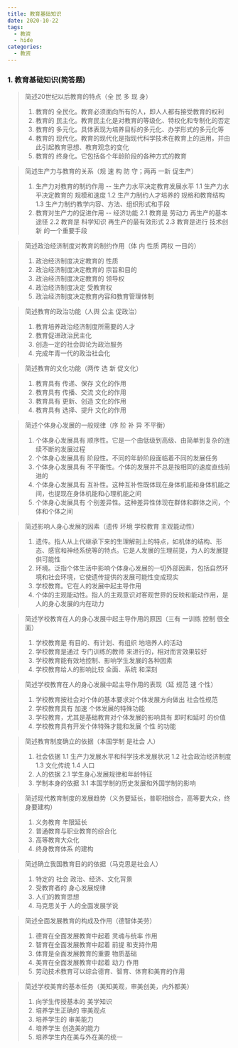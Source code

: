 ```yaml
---
title: 教育基础知识
date: 2020-10-22
tags:
  - 教资
  - hide
categories:
  - 教资
---
```


### 1. 教育基础知识(简答题)

> 简述20世纪以后教育的特点（全 民 多 现 身）
> 1. 教育的 全民化。教育必须面向所有的人，即人人都有接受教育的权利
> 2. 教育的 民主化。教育民主化是对教育的等级化、特权化和专制化的否定
> 3. 教育的 多元化。具体表现为培养目标的多元化、办学形式的多元化等
> 4. 教育的 现代化。教育的现代化是指现代科学技术在教育上的运用，并由此引起教育思想、教育观念的变化
> 5. 教育的 终身化。它包括各个年龄阶段的各种方式的教育

> 简述生产力与教育的关系（规 速 构 防 守；两再 一新 促生产）
> 1. 生产力对教育的制约作用 -- 生产力水平决定教育发展水平
>     1.1 生产力水平决定教育的 规模和速度
>     1.2 生产力制约人才培养的 规格和教育结构
>     1.3 生产力制约教学内容、方法、组织形式和手段
> 2. 教育对生产力的促进作用 -- 经济功能
>     2.1 教育是 劳动力 再生产的基本途径
>     2.2 教育是 科学知识 再生产的最有效形式
>     2.3 教育是进行 技术创新 的一个重要手段

> 简述政治经济制度对教育的制约作用（体 内 性质 两权 一目的）
> 1. 政治经济制度决定教育的 性质
> 2. 政治经济制度决定教育的 宗旨和目的
> 3. 政治经济制度决定教育的 领导权
> 4. 政治经济制度决定 受教育权
> 5. 政治经济制度决定教育内容和教育管理体制

> 简述教育的政治功能（人舆 公主 促政治）
> 1. 教育培养政治经济制度所需要的人才
> 2. 教育促进政治民主化
> 3. 创造一定的社会舆论为政治服务
> 4. 完成年青一代的政治社会化

> 简述教育的文化功能（两传 选 新 促文化）
> 1. 教育具有 传递、保存 文化的作用
> 2. 教育具有 传播、交流 文化的作用
> 3. 教育具有 更新、创造 文化的作用
> 4. 教育具有 选择、提升 文化的作用

> 简述个体身心发展的一般规律（序 阶 补 异 不平衡）
> 1. 个体身心发展具有 顺序性。它是一个由低级到高级、由简单到复杂的连续不断的发展过程
> 2. 个体身心发展具有 阶段性。不同的年龄阶段面临着不同的发展任务
> 3. 个体身心发展具有 不平衡性。个体的发展并不总是按相同的速度直线前进的
> 4. 个体身心发展具有 互补性。这种互补性既体现在身体机能和身体机能之间，也提现在身体机能和心理机能之间
> 5. 个体身心发展具有 个别差异性。这种差异性体现在群体和群体之间，个体和个体之间

> 简述影响人身心发展的因素（遗传 环境 学校教育 主观能动性）
> 1. 遗传。指人从上代继承下来的生理解剖上的特点，如机体的结构、形态、感官和神经系统等的特点。它是人发展的生理前提，为人的发展提供可能性
> 2. 环境。泛指个体生活中影响个体身心发展的一切外部因素，包括自然环境和社会环境，它使遗传提供的发展可能性变成现实
> 3. 学校教育。它在人的发展中起主导作用
> 4. 个体的主观能动性。指人的主观意识对客观世界的反映和能动作用，是人的身心发展的内在动力

> 简述学校教育在人的身心发展中起主导作用的原因（三有 一训练 控制 很全面）
> 1. 学校教育是 有目的、有计划、有组织 地培养人的活动
> 2. 学校教育是通过 专门训练的教师 来进行的，相对而言效果较好
> 3. 学校教育能有效地控制、影响学生发展的各种因素
> 4. 学校教育给人的影响比较 全面、系统 和深刻

> 简述学校教育在人的身心发展中起主导作用的表现（延 规范 速 个性）
> 1. 学校教育按社会对个体的基本要求对个体发展方向做出 社会性规范
> 2. 学校教育具有 加速 个体发展的特殊功能
> 3. 学校教育，尤其是基础教育对个体发展的影响具有 即时和延时 的价值
> 4. 学校教育具有开发个体特殊才能和发展 个性 的功能

> 简述教育制度确立的依据（本国学制 是社会 人）
> 1. 社会依据
>     1.1 生产力发展水平和科学技术发展状况
>     1.2 社会政治经济制度
>     1.3 文化传统
>     1.4 人口
> 2. 人的依据
>     2.1 学生身心发展规律和年龄特征
> 3. 学制本身的依据
>     3.1 本国学制的历史发展和外国学制的影响

> 简述现代教育制度的发展趋势（义务要延长，普职相综合，高等要大众，终身要建构）
> 1. 义务教育 年限延长
> 2. 普通教育与职业教育的综合化
> 3. 高等教育大众化
> 4. 终身教育体系 的建构

> 简述确立我国教育目的的依据（马克思是社会人）
> 1. 特定的 社会 政治、经济、文化背景
> 2. 受教育者的 身心发展规律
> 3. 人们的教育思想
> 4. 马克思关于 人的全面发展学说

> 简述全面发展教育的构成及作用（德智体美劳）
> 1. 德育在全面发展教育中起着 灵魂与统率 作用
> 2. 智育在全面发展教育中起着 前提 和支持作用
> 3. 体育是全面发展教育的重要 物质基础
> 4. 美育在全面发展教育中起着 动力 作用
> 5. 劳动技术教育可以综合德育、智育、体育和美育的作用

> 简述学校美育的基本任务（美知美观，审美创美，内外都美）
> 1. 向学生传授基本的 美学知识
> 2. 培养学生正确的 审美观点
> 3. 培养学生的 审美能力
> 4. 培养学生 创造美的能力
> 5. 培养学生内在美与外在美的统一